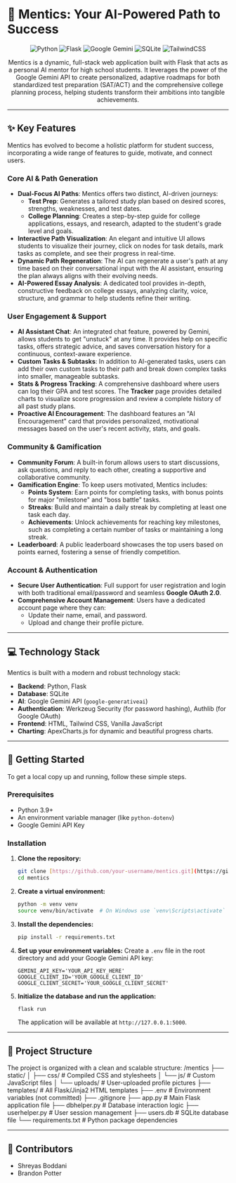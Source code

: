 # 🧠 Mentics: Your AI-Powered Path to Success

<p align="center">
  <img alt="Python" src="https://img.shields.io/badge/Python-3.11+-blue?logo=python&logoColor=white">
  <img alt="Flask" src="https://img.shields.io/badge/Flask-3.0.0-black?logo=flask&logoColor=white">
  <img alt="Google Gemini" src="https://img.shields.io/badge/Google%20Gemini-AI%20Powered-blueviolet?logo=google&logoColor=white">
  <img alt="SQLite" src="https://img.shields.io/badge/SQLite-3-blue?logo=sqlite&logoColor=white">
  <img alt="TailwindCSS" src="https://img.shields.io/badge/Tailwind%20CSS-3-green?logo=tailwindcss&logoColor=white">
</p>

<p align="center">
  Mentics is a dynamic, full-stack web application built with Flask that acts as a personal AI mentor for high school students. It leverages the power of the Google Gemini API to create personalized, adaptive roadmaps for both standardized test preparation (SAT/ACT) and the comprehensive college planning process, helping students transform their ambitions into tangible achievements.
</p>

---

## ✨ Key Features

Mentics has evolved to become a holistic platform for student success, incorporating a wide range of features to guide, motivate, and connect users.

### Core AI & Path Generation
* **Dual-Focus AI Paths**: Mentics offers two distinct, AI-driven journeys:
    * **Test Prep**: Generates a tailored study plan based on desired scores, strengths, weaknesses, and test dates.
    * **College Planning**: Creates a step-by-step guide for college applications, essays, and research, adapted to the student's grade level and goals.
* **Interactive Path Visualization**: An elegant and intuitive UI allows students to visualize their journey, click on nodes for task details, mark tasks as complete, and see their progress in real-time.
* **Dynamic Path Regeneration**: The AI can regenerate a user's path at any time based on their conversational input with the AI assistant, ensuring the plan always aligns with their evolving needs.
* **AI-Powered Essay Analysis**: A dedicated tool provides in-depth, constructive feedback on college essays, analyzing clarity, voice, structure, and grammar to help students refine their writing.

### User Engagement & Support
* **AI Assistant Chat**: An integrated chat feature, powered by Gemini, allows students to get "unstuck" at any time. It provides help on specific tasks, offers strategic advice, and saves conversation history for a continuous, context-aware experience.
* **Custom Tasks & Subtasks**: In addition to AI-generated tasks, users can add their own custom tasks to their path and break down complex tasks into smaller, manageable subtasks.
* **Stats & Progress Tracking**: A comprehensive dashboard where users can log their GPA and test scores. The **Tracker** page provides detailed charts to visualize score progression and review a complete history of all past study plans.
* **Proactive AI Encouragement**: The dashboard features an "AI Encouragement" card that provides personalized, motivational messages based on the user's recent activity, stats, and goals.

### Community & Gamification
* **Community Forum**: A built-in forum allows users to start discussions, ask questions, and reply to each other, creating a supportive and collaborative community.
* **Gamification Engine**: To keep users motivated, Mentics includes:
    * **Points System**: Earn points for completing tasks, with bonus points for major "milestone" and "boss battle" tasks.
    * **Streaks**: Build and maintain a daily streak by completing at least one task each day.
    * **Achievements**: Unlock achievements for reaching key milestones, such as completing a certain number of tasks or maintaining a long streak.
* **Leaderboard**: A public leaderboard showcases the top users based on points earned, fostering a sense of friendly competition.

### Account & Authentication
* **Secure User Authentication**: Full support for user registration and login with both traditional email/password and seamless **Google OAuth 2.0**.
* **Comprehensive Account Management**: Users have a dedicated account page where they can:
    * Update their name, email, and password.
    * Upload and change their profile picture.

---

## 💻 Technology Stack

Mentics is built with a modern and robust technology stack:

* **Backend**: Python, Flask
* **Database**: SQLite
* **AI**: Google Gemini API (`google-generativeai`)
* **Authentication**: Werkzeug Security (for password hashing), Authlib (for Google OAuth)
* **Frontend**: HTML, Tailwind CSS, Vanilla JavaScript
* **Charting**: ApexCharts.js for dynamic and beautiful progress charts.

---

## 🚀 Getting Started

To get a local copy up and running, follow these simple steps.

### Prerequisites

* Python 3.9+
* An environment variable manager (like `python-dotenv`)
* Google Gemini API Key

### Installation

1.  **Clone the repository:**
    ```sh
    git clone [https://github.com/your-username/mentics.git](https://github.com/your-username/mentics.git)
    cd mentics
    ```
2.  **Create a virtual environment:**
    ```sh
    python -m venv venv
    source venv/bin/activate  # On Windows use `venv\Scripts\activate`
    ```
3.  **Install the dependencies:**
    ```sh
    pip install -r requirements.txt
    ```
4.  **Set up your environment variables:**
    Create a `.env` file in the root directory and add your Google Gemini API key:
    ```
    GEMINI_API_KEY='YOUR_API_KEY_HERE'
    GOOGLE_CLIENT_ID='YOUR_GOOGLE_CLIENT_ID'
    GOOGLE_CLIENT_SECRET='YOUR_GOOGLE_CLIENT_SECRET'
    ```
5.  **Initialize the database and run the application:**
    ```sh
    flask run
    ```
    The application will be available at `http://127.0.0.1:5000`.

---

## 📂 Project Structure

The project is organized with a clean and scalable structure:
/mentics
├── static/
│   ├── css/          # Compiled CSS and stylesheets
│   └── js/           # Custom JavaScript files
│   └── uploads/      # User-uploaded profile pictures
├── templates/        # All Flask/Jinja2 HTML templates
├── .env              # Environment variables (not committed)
├── .gitignore
├── app.py            # Main Flask application file
├── dbhelper.py       # Database interaction logic
├── userhelper.py     # User session management
├── users.db          # SQLite database file
└── requirements.txt  # Python package dependencies

---

## 👥 Contributors

* Shreyas Boddani
* Brandon Potter
